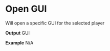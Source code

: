 # Open GUI

Will open a specific GUI for the selected player
<br>

**Output**
GUI
<br>

**Example**
N/A